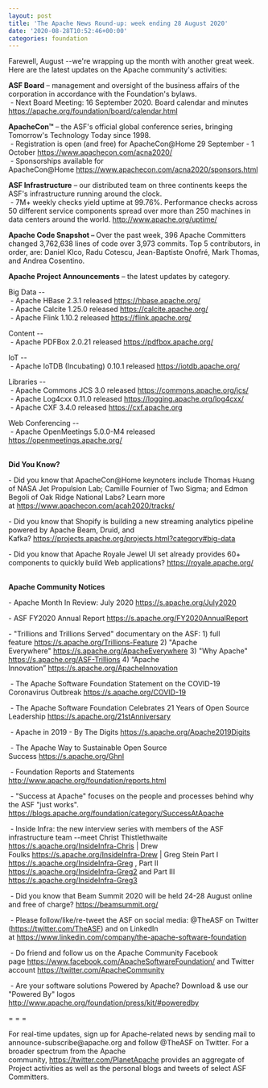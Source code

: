 ```yaml
---
layout: post
title: 'The Apache News Round-up: week ending 28 August 2020'
date: '2020-08-28T10:52:46+00:00'
categories: foundation
---
```

<p></p><p></p><p></p><p>Farewell, August --we're wrapping up the month with another great week. Here are the latest updates on the Apache
 community's activities:</p><p></p><p><span style="font-weight: 700;">ASF Board</span>&nbsp;– management and oversight of the business affairs of the corporation in accordance with the Foundation's bylaws.<br>&nbsp;- Next Board Meeting: 16 September 2020. Board calendar and minutes <a href="https://apache.org/foundation/board/calendar.html" target="_blank">https://apache.org/foundation/board/calendar.html</a></p><p><span style="font-weight: 700;">ApacheCon™</span>&nbsp;– the ASF's official global conference series, bringing Tomorrow's Technology Today since 1998.<br>&nbsp;- Registration is open (and free) for ApacheCon@Home 29 September - 1 October&nbsp;<a href="https://www.apachecon.com/acna2020/" target="_blank">https://www.apachecon.com/acna2020/</a>&nbsp;<br>&nbsp;- Sponsorships available for ApacheCon@Home&nbsp;<a href="https://www.apachecon.com/acna2020/sponsors.html" target="_blank">https://www.apachecon.com/acna2020/sponsors.html</a>&nbsp;<br></p><p><span style="font-weight: 700;">ASF Infrastructure</span>&nbsp;– our distributed team on three continents keeps the ASF's infrastructure running around the clock.<br>&nbsp;-
 7M+ weekly checks yield uptime at 99.76%. Performance checks across 50 
different service components spread over more than 250 machines in data centers around the world.&nbsp;<a href="http://www.apache.org/uptime/" target="_blank">http://www.apache.org/uptime/</a><br></p><p><b>Apache Code Snapshot&nbsp;– </b>Over
 the past week, 396 Apache Committers changed 3,762,638 lines of 
code 
over 3,973 commits. Top 5 contributors, in order, are: Daniel Klco, Radu Cotescu, Jean-Baptiste Onofré, Mark Thomas, and Andrea Cosentino. &nbsp; <span></span><span></span></p><p><span style="font-weight: 700;">Apache Project Announcements</span>&nbsp;– the latest updates by category.</p>Big Data --<br>&nbsp;- Apache <span class="il">HBase</span> 2.3.1 released <a href="https://hbase.apache.org/" rel="noreferrer" target="_blank" data-saferedirecturl="https://www.google.com/url?q=https://hbase.apache.org/&amp;source=gmail&amp;ust=1598612201893000&amp;usg=AFQjCNFqqqx4RFRo_82W56sDzuJ4R4XsEg">https://<span class="il">hbase</span>.apache.org/</a><br>&nbsp;- Apache <span class="il">Calcite</span> 1.25.0 released <a href="https://calcite.apache.org/" rel="noreferrer" target="_blank" data-saferedirecturl="https://www.google.com/url?q=https://calcite.apache.org/&amp;source=gmail&amp;ust=1598612119645000&amp;usg=AFQjCNGi22hvo5IcJvsIeLo-pnF6WlPdVA">https://<span class="il">calcite</span>.apache.org/</a><br>&nbsp;- Apache <span class="il">Flink</span> 1.10.2 released <a href="https://flink.apache.org/" rel="noreferrer" target="_blank" data-saferedirecturl="https://www.google.com/url?q=https://flink.apache.org/&amp;source=gmail&amp;ust=1598695789370000&amp;usg=AFQjCNHQRMYCiD-BhnomhZac0LFkoi5-Vg">https://<span class="il">flink</span>.apache.org/</a><p></p><p>Content --<br>
&nbsp;- Apache <span class="il">PDFBox</span> 2.0.21 released <a href="https://pdfbox.apache.org/" rel="noreferrer" target="_blank" data-saferedirecturl="https://www.google.com/url?q=https://pdfbox.apache.org/&amp;source=gmail&amp;ust=1598612149458000&amp;usg=AFQjCNE98B3u5oBEDDDb6BCPwH0dy1b3Aw">https://<span class="il">pdfbox</span>.apache.org/</a></p><p>IoT --<br>
&nbsp;- Apache <span class="il">IoTDB</span> (Incubating) 0.10.1 released <a href="https://iotdb.apache.org/" rel="noreferrer" target="_blank" data-saferedirecturl="https://www.google.com/url?q=https://iotdb.apache.org/&amp;source=gmail&amp;ust=1598612382684000&amp;usg=AFQjCNEbnigZe_6_ccKI7L9trMwmJpSUMA">https://<span class="il">iotdb</span>.apache.org/</a></p><p>Libraries --<br>
&nbsp;- Apache <span class="il">Commons</span> JCS 3.0 released <a href="https://commons.apache.org/jcs/" target="_blank">https://commons.apache.org/jcs/</a><br>&nbsp;- Apache Log4cxx 0.11.0 released <a href="https://logging.apache.org/log4cxx/" target="_blank">https://logging.apache.org/log4cxx/</a><br>&nbsp;- Apache CXF 3.4.0 released <a href="https://cxf.apache.org" target="_blank">https://cxf.apache.org</a><br></p>Web Conferencing --<br>&nbsp;- Apache <span class="il">OpenMeetings</span> 5.0.0-M4 released <a href="https://openmeetings.apache.org/" rel="noreferrer" target="_blank" data-saferedirecturl="https://www.google.com/url?q=https://openmeetings.apache.org/&amp;source=gmail&amp;ust=1598612241608000&amp;usg=AFQjCNFU_afa97yvcL_BlhuMtFO2LjY4zw">https://<span class="il">openmeetings</span>.apache.or<wbr>g/</a><br><br><p><span style="font-weight: 700;">Did You Know?</span></p><p>- Did you know that ApacheCon@Home keynoters include Thomas Huang of NASA Jet Propulsion Lab; Camille Fournier of Two Sigma; and Edmon Begoli of Oak Ridge National Labs? Learn more at&nbsp;<a href="https://www.apachecon.com/acah2020/tracks/" target="_blank">https://www.apachecon.com/acah2020/tracks/</a>&nbsp;<br></p><p>- Did you know that Shopify is building a new streaming analytics pipeline powered by Apache Beam, Druid, and Kafka?&nbsp;<a href="https://projects.apache.org/projects.html?category#big-data" target="_blank">https://projects.apache.org/projects.html?category#big-data</a>&nbsp;<br></p><p>- Did you know that Apache Royale Jewel UI set already provides 60+ components to quickly build Web applications?&nbsp;<a href="https://royale.apache.org/">https://royale.apache.org/</a>&nbsp;<br></p><p><span style="font-weight: 700;"><br>Apache Community Notices</span></p><p>- Apache Month In Review: July 2020 <a href="https://s.apache.org/July2020" target="_blank">https://s.apache.org/July2020</a>&nbsp;</p><p><span style="font-size: 14px;">- ASF FY2020 Annual Report </span><a href="https://s.apache.org/FY2020AnnualReport" target="_blank">https://s.apache.org/FY2020AnnualReport</a>&nbsp;</p><p>-
 "Trillions and Trillions Served" documentary on the ASF: 1) full feature&nbsp;<a href="https://s.apache.org/Trillions-Feature" target="_blank">https://s.apache.org/Trillions-Feature</a>&nbsp;2) "Apache Everywhere"&nbsp;<a href="https://s.apache.org/ApacheEverywhere" target="_blank">https://s.apache.org/ApacheEverywhere</a>&nbsp;3) "Why Apache" <a href="https://s.apache.org/ASF-Trillions" target="_blank">https://s.apache.org/ASF-Trillions</a>&nbsp;4)&nbsp;“Apache Innovation”&nbsp;<a href="https://s.apache.org/ApacheInnovation" target="_blank">https://s.apache.org/ApacheInnovation</a>&nbsp;</p><p>&nbsp;- The Apache Software Foundation Statement on the COVID-19 Coronavirus Outbreak <a href="https://s.apache.org/COVID-19" target="_blank">https://s.apache.org/COVID-19</a>&nbsp;&nbsp;</p><p>&nbsp;- The Apache Software Foundation Celebrates 21 Years of Open Source Leadership&nbsp;<a href="https://s.apache.org/21stAnniversary" rel="noreferrer" target="_blank" data-saferedirecturl="https://www.google.com/url?q=https://s.apache.org/21stAnniversary&amp;source=gmail&amp;ust=1586580638108000&amp;usg=AFQjCNHhBfHrSsg8TFX4Lwsa4GFZdonhcA">https://s.apache.org/21stAnniv<wbr>ersary</a></p><p>&nbsp;- Apache in 2019 - By The Digits&nbsp;<a href="https://s.apache.org/Apache2019Digits">https://s.apache.org/Apache2019Digits</a></p><p>&nbsp;- The Apache Way to Sustainable Open Source Success&nbsp;<a href="https://s.apache.org/GhnI">https://s.apache.org/GhnI</a></p><p>&nbsp;- Foundation Reports and Statements <a href="http://www.apache.org/foundation/reports.html" target="_blank">http://www.apache.org/foundation/reports.html</a><br></p><p>&nbsp;- "Success at Apache" focuses on the people and processes behind why the ASF "just works". <a href="https://blogs.apache.org/foundation/category/SuccessAtApache" target="_blank">https://blogs.apache.org/foundation/category/SuccessAtApache</a><br></p><div><p>&nbsp;- Inside Infra: the new interview series with members of the ASF infrastructure team --meet Christ Thistlethwaite <a href="https://s.apache.org/InsideInfra-Chris" target="_blank">https://s.apache.org/InsideInfra-Chris</a>&nbsp;| Drew Foulks&nbsp;<a href="https://s.apache.org/InsideInfra-Drew" rel="noreferrer" target="_blank" data-saferedirecturl="https://www.google.com/url?q=https://s.apache.org/InsideInfra-Drew&amp;source=gmail&amp;ust=1588339104628000&amp;usg=AFQjCNF9dVEn48pV7o9HBG14sP9uprU8Xw">https://s.apache.org/InsideInf<wbr>ra-Drew</a>&nbsp;| Greg Stein Part I <a href="https://s.apache.org/InsideInfra-Greg" target="_blank">https://s.apache.org/InsideInfra-Greg</a> , Part II <a href="https://s.apache.org/InsideInfra-Greg2" target="_blank">https://s.apache.org/InsideInfra-Greg2</a> and Part III <a href="https://s.apache.org/InsideInfra-Greg3" target="_blank">https://s.apache.org/InsideInfra-Greg3</a></p></div><div><p>&nbsp;- Did you know that Beam Summit 2020 will be held 24-28 August online and free of charge? <a href="https://beamsummit.org/" target="_blank">https://beamsummit.org/</a><br></p><p>&nbsp;- Please follow/like/re-tweet the ASF on social media: @TheASF on Twitter (<a href="https://twitter.com/TheASF">https://twitter.com/TheASF</a>) and on LinkedIn at&nbsp;<a href="https://www.linkedin.com/company/the-apache-software-foundation">https://www.linkedin.com/company/the-apache-software-foundation</a></p><p>&nbsp;- Do friend and follow us on the Apache Community Facebook page&nbsp;<a href="https://www.facebook.com/ApacheSoftwareFoundation/">https://www.facebook.com/ApacheSoftwareFoundation/</a>&nbsp;and Twitter account&nbsp;<a href="https://twitter.com/ApacheCommunity">https://twitter.com/ApacheCommunity</a></p></div><div>&nbsp;- Are your software solutions Powered by Apache? Download &amp; use our "Powered By" logos <a href="http://www.apache.org/foundation/press/kit/#poweredby" target="_blank">http://www.apache.org/foundation/press/kit/#poweredby</a><br></div><p><span class="LrzXr"></span><span class="LrzXr"></span></p><div><p>= = =</p><p>For
 real-time updates, sign up for Apache-related news by sending mail to 
announce-subscribe@apache.org and follow @TheASF on Twitter. For a 
broader spectrum from the Apache community,&nbsp;<a href="https://twitter.com/PlanetApache">https://twitter.com/PlanetApache</a>&nbsp;provides an aggregate of Project activities as well as the personal blogs and tweets of select ASF Committers.</p></div><p></p><p></p><p></p><p></p><p><br></p><p></p>
